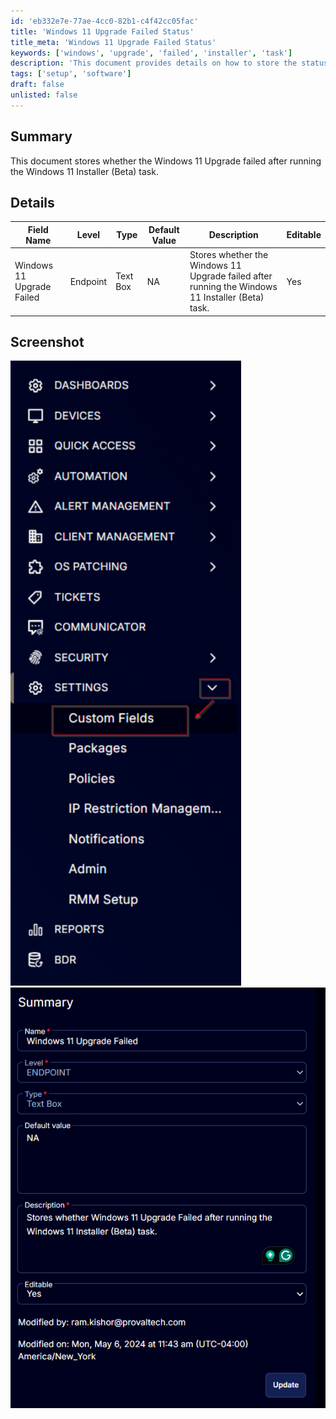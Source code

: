```yaml
---
id: 'eb332e7e-77ae-4cc0-82b1-c4f42cc05fac'
title: 'Windows 11 Upgrade Failed Status'
title_meta: 'Windows 11 Upgrade Failed Status'
keywords: ['windows', 'upgrade', 'failed', 'installer', 'task']
description: 'This document provides details on how to store the status of whether the Windows 11 Upgrade has failed after executing the Windows 11 Installer (Beta) task. It includes field definitions and screenshots for better understanding.'
tags: ['setup', 'software']
draft: false
unlisted: false
---
```


## Summary

This document stores whether the Windows 11 Upgrade failed after running the Windows 11 Installer (Beta) task.

## Details

| Field Name                    | Level    | Type      | Default Value | Description                                                                 | Editable |
|-------------------------------|----------|-----------|---------------|-----------------------------------------------------------------------------|----------|
| Windows 11 Upgrade Failed      | Endpoint | Text Box  | NA            | Stores whether the Windows 11 Upgrade failed after running the Windows 11 Installer (Beta) task. | Yes      |

## Screenshot

![Screenshot 1](../../../static/img/Endpoint---Windows-11-Upgrade-Failed/image_1.png)  
![Screenshot 2](../../../static/img/Endpoint---Windows-11-Upgrade-Failed/image_2.png)
